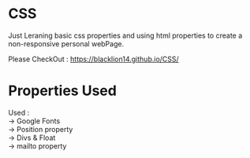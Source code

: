# CSS
Just Leraning basic css properties and using html properties to create a non-responsive personal webPage.

Please CheckOut : https://blacklion14.github.io/CSS/

# Properties Used
Used :<br>
-> Google Fonts <br>
-> Position property <br>
-> Divs & Float <br>
-> mailto property <br>
